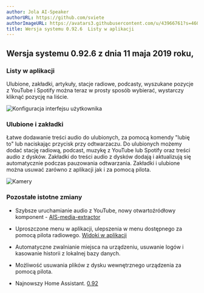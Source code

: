 ```yaml
---
author: Jola AI-Speaker
authorURL: https://github.com/sviete
authorImageURL: https://avatars3.githubusercontent.com/u/43966761?s=460&v=4
title: Wersja systemu 0.92.6  Listy w aplikacji
---
```


## Wersja systemu 0.92.6 z dnia 11 maja 2019 roku,

### Listy w aplikacji

 Ulubione, zakładki, artykuły, stacje radiowe, podcasty, wyszukane pozycje z YouTube i Spotify można teraz w prosty sposób wybierać, wystarczy kliknąć pozycję na liście.

![Konfiguracja interfejsu użytkownika](/img/en/frontend/audio_lists.png)

<!--truncate-->

### Ulubione i zakładki

Łatwe dodawanie treści audio do ulubionych, za pomocą komendy "lubię to" lub naciskając przycisk przy odtwarzaczu.
Do ulubionych możemy dodać stację radiową, podcast, muzykę z YouTube lub Spotify oraz treści audio z dysków.
Zakładki do treści audio z dysków dodają i aktualizują się automatycznie podczas pauzowania odtwarzania.
Zakładki i ulubione można usuwać zarówno z aplikacji jak i za pomocą pilota.

![Kamery](/img/en/frontend/favorite_list.png)


### Pozostałe istotne zmiany

- Szybsze uruchamianie audio z YouTube, nowy otwartoźródłowy komponent - <a href="https://github.com/sviete/AIS-media-extractor" target="_blank"> AIS-media-extractor </a>

- Uproszczone menu w aplikacji, ulepszenia w menu dostępnego za pomocą pilota radiowego.
[Widoki w aplikacji](/docs/en/ais_app_views.html)

- Automatyczne zwalnianie miejsca na urządzeniu, usuwanie logów i kasowanie historii z lokalnej bazy danych.

- Możliwość usuwania plików z dysku wewnętrznego urządzenia za pomocą pilota.

- Najnowszy Home Assistant.
<a href="https://www.home-assistant.io/blog/2019/04/24/release-92/" target="_blank">0.92</a>
